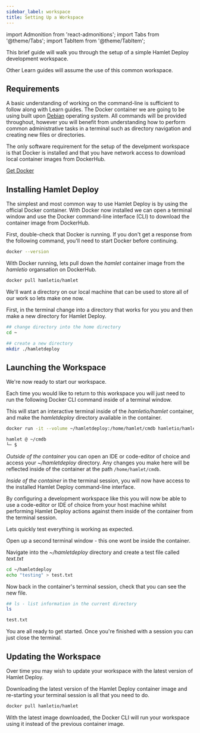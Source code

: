 ```yaml
---
sidebar_label: workspace
title: Setting Up a Workspace
---
```

import Admonition from 'react-admonitions';
import Tabs from '@theme/Tabs';
import TabItem from '@theme/TabItem';


This brief guide will walk you through the setup of a simple Hamlet Deploy development workspace. 

Other Learn guides will assume the use of this common workspace.

## Requirements

A basic understanding of working on the command-line is sufficient to follow along with Learn guides. The Docker container we are going to be using built upon [Debian](https://www.debian.org) operating system. All commands will be provided throughout, however you will benefit from understanding how to perform common administrative tasks in a terminal such as directory navigation and creating new files or directories.

The only software requirement for the setup of the develpment workspace is that Docker is installed and that you have network access to download local container images from DockerHub.

[Get Docker](https://docs.docker.com/get-docker/)

## Installing Hamlet Deploy

The simplest and most common way to use Hamlet Deploy is by using the official Docker container. With Docker now installed we can open a terminal window and use the Docker command-line interface (CLI) to download the container image from DockerHub.

First, double-check that Docker is running. If you don't get a response from the following command, you'll need to start Docker before continuing.

```bash
docker --version
```

With Docker running, lets pull down the _hamlet_ container image from the _hamletio_ organsation on DockerHub.

```bash
docker pull hamletio/hamlet
```

We'll want a directory on our local machine that can be used to store all of our work so lets make one now.

First, in the terminal change into a directory that works for you you and then make a new directory for Hamlet Deploy.

```bash
## change directory into the home directory
cd ~

## create a new directory
mkdir ./hamletdeploy
```

## Launching the Workspace

We're now ready to start our workspace.

Each time you would like to return to this workspace you will just need to run the following Docker CLI command inside of a terminal window.

This will start an interactive terminal inside of the _hamletio/hamlet_ container, and make the _hamletdeploy_ directory available in the container.

```bash
docker run -it --volume ~/hamletdeploy:/home/hamlet/cmdb hamletio/hamlet

hamlet @ ~/cmdb
└─ $
```

_Outside of the container_ you can open an IDE or code-editor of choice and access your _~/hamletdeploy_ directory. Any changes you make here will be reflected inside of the container at the path `/home/hamlet/cmdb`.

_Inside of the container_ in the terminal session, you will now have access to the installed Hamlet Deploy command-line interface.

By configuring a development workspace like this you will now be able to use a code-editor or IDE of choice from your host machine whilst performing Hamlet Deploy actions against them inside of the container from the terminal session.

Lets quickly test everything is working as expected. 

Open up a second terminal window - this one wont be inside the container.

Navigate into the _~/hamletdeploy_ directory and create a test file called _text.txt_

```bash
cd ~/hamletdeploy
echo "testing" > test.txt
```

Now back in the container's terminal session, check that you can see the new file.

```bash
## ls - list information in the current directory
ls

test.txt
```

You are all ready to get started. Once you're finished with a session you can just close the terminal.

## Updating the Workspace

Over time you may wish to update your workspace with the latest version of Hamlet Deploy.

Downloading the latest version of the Hamlet Deploy container image and re-starting your terminal session is all that you need to do.

```bash
docker pull hamletio/hamlet
```

With the latest image downloaded, the Docker CLI will run your workspace using it instead of the previous container image.
